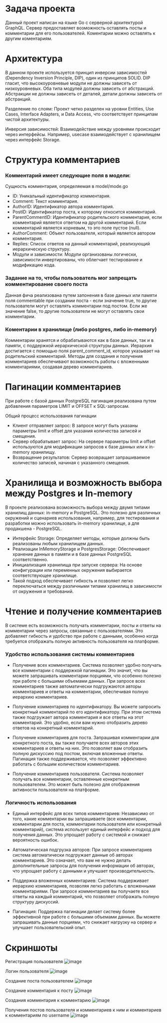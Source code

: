 # Задача проекта
Данный проект написан на языке Go с серверной архитектурой GraphQL.
Сервер предоставляет возможность оставлять посты и комментарии для его пользователей. Коментарии можно оставлять к другим коментариям.

# Архитектура
В данном проекте используется принцип инверсии зависимостей (Dependency Inversion Principle, DIP), один из принципов SOLID. DIP гласит, что высокоуровневые модули не должны зависеть от низкоуровневых. Оба типа модулей должны зависеть от абстракций. Абстракции не должны зависеть от деталей, детали должны зависеть от абстракций.

Разделение по слоям: Проект четко разделен на уровни Entities, Use Cases, Interface Adapters, и Data Access, что соответствует принципам чистой архитектуры.

Инверсия зависимостей: Взаимодействие между уровнями происходит через интерфейсы. Например, usecase взаимодействует с хранилищем через интерфейс Storage.

# Структура комментариев
### Комментарий имеет следующие поля в модели:
Сущность комментария, определяемая в model/mode.go
 - ID: Уникальный идентификатор комментария.
 - Comment: Текст комментария.
 - AuthorID: Идентификатор автора комментария.
 - PostID: Идентификатор поста, к которому относится комментарий.
 - ParentCommentID: Идентификатор родительского комментария, если комментарий является ответом на другой комментарий. Если комментарий является корневым, то это поле пустое (null).
 - AuthorComment: Объект пользователя, который является автором комментария.
 - Replies: Список ответов на данный комментарий, реализующий иерархическую структуру.
 - Модули и зависимости: Модули организованы логически, зависимости инвертированы, что облегчает тестирование и модификацию кода.

### Задание на то, чтобы пользователь мог запрещать комментирование своего поста
Данная фича реализована путем запонения в базе данных или памяти поля commentable при создании поста - если значение true, то другие пользователи могут оставлять комментарии под постом. Если же значение false, то другие пользователи не могут оставлять свои комментарии.

### Коментарии в хранилище (либо postgres, либо in-memory)
Комментарии хранятся и обрабатываются как в базе данных, так и в памяти, с поддержкой иерархической структуры данных. Иерархия достигается с помощью поля parent_comment_id, которое указывает на родительский комментарий. Методы для создания и получения комментариев обеспечивают возможность работы с вложенными комментариями, создавая дерево комментариев.

# Пагинации комментариев
При работе с базой данных PostgreSQL пагинация реализована путем добавления параметров LIMIT и OFFSET к SQL-запросам.

Общий процесс использования пагинации
 - Клиент отправляет запрос: В запросе могут быть указаны параметры limit и offset для указания количества записей и смещения.
 - Сервер обрабатывает запрос: На сервере параметры limit и offset используются для модификации запросов к базе данных или к in-memory хранилищу. 
 - Возвращение результатов: Сервер возвращает запрашиваемое количество записей, начиная с указанного смещения.

# Хранилища и возможность выбора между Postgres и In-memory
В проекте реализована возможность выбора между двумя типами хранилищ данных: in-memory и PostgreSQL. Это полезно для различных окружений и сценариев использования, например, для тестирования и разработки можно использовать in-memory хранилище, а для продакшена - PostgreSQL.
 - Интерфейс Storage: Определяет методы, которые должны быть реализованы любым хранилищем данных.
 - Реализации InMemoryStorage и PostgresStorage: Обеспечивают хранение данных в памяти и в базе данных PostgreSQL соответственно.
 - Инициализация хранилища при запуске сервера: На основе конфигурации или переменных окружения выбирается соответствующее хранилище.
 - Такой подход обеспечивает гибкость и позволяет легко переключаться между различными типами хранилищ в зависимости от окружения и требований.

# Чтение и получение комментариев
В системе есть возможность получать комментарии, посты и ответы на комментарии через запросы, связанные с пользователями. Это добавляет гибкость и удобство при работе с данными, особенно когда требуется отображать полную активность пользователя на платформе.

### Удобство использования системы комментариев
 - Получение всех комментариев. Система позволяет удобно получать все комментарии с поддержкой пагинации. Это значит, что вы можете запрашивать комментарии порциями, что особенно полезно при работе с большими объемами данных. При запросе всех комментариев также автоматически подгружаются авторы комментариев и ответы на комментарии, обеспечивая полную иерархию комментариев.

 - Получение комментариев по идентификатору. Вы можете запросить конкретный комментарий по его идентификатору. При этом система также подгружает автора комментария и все ответы на этот комментарий. Это удобно, если вам нужно отобразить дерево ответов на конкретный комментарий.

 - Получение комментариев для поста. Запрашивая комментарии для конкретного поста, вы также получаете всех авторов этих комментариев и ответы на них. Это позволяет вам отобразить полную дискуссию под постом, включая вложенные ответы. Пагинация также поддерживается, что позволяет эффективно работать с большим количеством комментариев.

 - Получение комментариев пользователя. Система позволяет получать все комментарии, оставленные конкретным пользователем. Это может быть полезно для отображения активности пользователя на платформе.

### Логичность использования
 - Единый интерфейс для всех типов комментариев: Независимо от того, какие комментарии вы запрашиваете (все комментарии, комментарии для поста, комментарии пользователя или конкретный комментарий), система использует единый интерфейс и подход для получения данных. Это упрощает работу с системой и снижает вероятность ошибок.
 - Автоматическая подгрузка авторов: При запросе комментариев система автоматически подгружает данные об авторах комментариев. Это означает, что вам не нужно делать дополнительные запросы для получения информации об авторах, что упрощает работу с данными и улучшает производительность.

 - Поддержка вложенных комментариев: Система поддерживает иерархию комментариев, позволяя легко работать с вложенными комментариями. При запросе комментариев вы получаете все ответы на каждый комментарий, что позволяет отображать полную структуру дискуссий.

 - Пагинация: Поддержка пагинации делает систему более эффективной при работе с большими объемами данных. Вы можете запрашивать данные порциями, что снижает нагрузку на сервер и улучшает пользовательский опыт.

# Скриншоты
Регистрация пользователя
![image](https://github.com/VadimRight/VadimTestTask/assets/116267906/27c676cf-1cc5-4f9e-9a6c-03d73eb4e885)

Логин пользователя
![image](https://github.com/VadimRight/VadimTestTask/assets/116267906/344ebe90-7d67-4359-9fd0-3d900c37011a)

Создание поста пользователем
![image](https://github.com/VadimRight/VadimTestTask/assets/116267906/0056c8e6-31b0-4a2a-a7c1-fdb0214487f4)

Создание комментария к посту
![image](https://github.com/VadimRight/VadimTestTask/assets/116267906/c7486853-2ed8-4695-8c54-c3bf256ae552)

Создания комментария к комментарию
![image](https://github.com/VadimRight/VadimTestTask/assets/116267906/2570f321-4441-448f-9619-977f05b0a64c)

Получения постов пользователя и комментариев к ним и комментариев к комментариям по username
![image](https://github.com/VadimRight/VadimTestTask/assets/116267906/6b14162e-2697-46ea-aa7d-11ac78472bf0)
